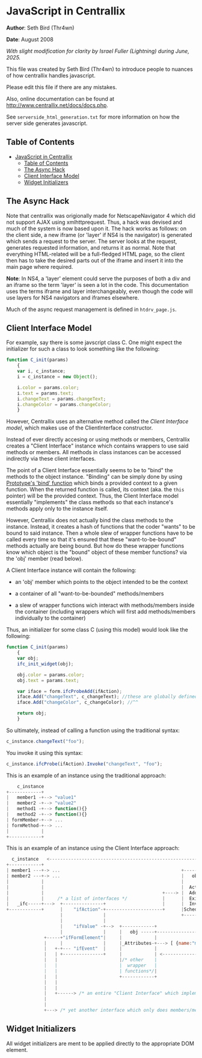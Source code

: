 # JavaScript in Centrallix

**Author**: Seth Bird (Thr4wn)

**Date**: August 2008

*With slight modification for clarity by Israel Fuller (Lightning) during June, 2025.*

This file was created by Seth Bird (Thr4wn) to introduce people to nuances of how centrallix handles javascript.

Please edit this file if there are any mistakes.

Also, online documentation can be found at http://www.centrallix.net/docs/docs.php.

See `serverside_html_generation.txt` for more information on how the server side generates javascript.

## Table of Contents
- [JavaScript in Centrallix](#javascript-in-centrallix)
  - [Table of Contents](#table-of-contents)
  - [The Async Hack](#the-async-hack)
  - [Client Interface Model](#client-interface-model)
  - [Widget Initializers](#widget-initializers)

## The Async Hack
Note that centrallix was origionally made for NetscapeNavigator 4 which did not support AJAX using xmlhttprequest. Thus, a hack was devised and much of the system is now based upon it. The hack works as follows: on the client side, a new iframe (or 'layer' if NS4 is the navigator) is generated which sends a request to the server. The server looks at the request, generates requested information, and returns it as normal. Note that everything HTML-related will be a full-fledged HTML page, so the client then has to take the desired parts out of the iframe and insert it into the main page where required.

**Note**: In NS4, a 'layer' element could serve the purposes of both a div and an iframe so the term 'layer' is seen a lot in the code. This documentation uses the terms iframe and layer interchangeably, even though the code will use layers for NS4 navigators and iframes elsewhere.

Much of the async request management is defined in `htdrv_page.js`.

## Client Interface Model
For example, say there is some javscript class C. One might expect the initializer for such a class to look something like the following:

```js
function C_init(params)
    {
    var i, c_instance;
    i = c_instance = new Object();

    i.color = params.color;
    i.text = params.text;
    i.changeText = params.changeText;
    i.changeColor = params.changeColor;
    }
```

However, Centrallix uses an alternative method called the *Client Interface model*, which makes use of the ClientInterface constructor.

Instead of ever directly accesing or using methods or members, Centrallix creates a "Client Interface" instance which contains wrappers to use said methods or members. All methods in class instances can be accessed indirectly via these client interfaces.

The point of a Client Interface essentially seems to be to "bind" the methods to the object instance. "Binding" can be simply done by using [Prototype's 'bind' function](http://prototypejs.org/doc/latest/language/Function/prototype/bind) which binds a provided context to a given function. When the returned function is called, its context (aka. the `this` pointer) will be the provided context. Thus, the Client Interface model essentially "implements" the class methods so that each instance's methods apply only to the instance itself.

However, Centrallix does not actually bind the class methods to the instance. Instead, it creates a hash of functions that the coder "wants" to be bound to said instance. Then a whole slew of wrapper functions have to be called every time so that it's ensured that these "want-to-be-bound" methods actually are being bound. But how do these wrapper functions know which object is the "bound" object of these member functions? via the 'obj' member (read below).

A Client Interface instance will contain the following:

* an 'obj' member which points to the object intended to be the
    context

* a container of all "want-to-be-bounded" methods/members

* a slew of wrapper functions wich interact with methods/members
    inside the container (including wrappers which will first add
    methods/members individually to the container)

Thus, an initializer for some class C (using this model) would look like the following:

```js
function C_init(params)
    {
    var obj;
    ifc_init_widget(obj);

    obj.color = params.color;
    obj.text = params.text;

    var iface = form.ifcProbeAdd(ifAction);
    iface.Add("changeText", c_changeText); //these are globally defined in the same file
    iface.Add("changeColor", c_changeColor); //^^

    return obj;
    }
```

So ultimately, instead of calling a function using the traditional syntax:

```js
c_instance.changeText("foo");
```

You invoke it using this syntax:

```js
c_instance.ifcProbe(ifAction).Invoke("changeText", "foo");
```

This is an example of an instance using the traditional approach:

```js
    c_instance                    
+------------+                   
|   member1 -+--> "value1"      
|   member2 -+--> "value2"      
|   method1 -+--> function(){} 
|   method2 -+--> function(){} 
| formMember-+--> ...
| formMethod-+--> ...
|            |                   
+------------+
```

This is an example of an instance using the Client Interface approach:

```js
  c_instance   <----------------------------------------------------------------<-+-<-----------------+
+------------+                                                                    |                   |
| member1 ---+-> ...                                             +------------+   |                   |
| member2 ---+-> ...                                             |   obj -----+---+                   |
|            |                                                   |            |                       |
|            |                                                   |  Actions --+-> [ method1, method2] |
|            |                                            +----> |  Add ------+--> function(){}       |
|            |     /* a list of interfaces */             |      |  Exists ---+--> function(){}       |
|   _ifc-----+--->  +---------------+                     |      |  Invoke ---+--> function(){}       |
+------------+      |    "ifAction"-+---------------------+      |SchedInvoke-+--> function(){}       |
                    |               |                            +------------+                       |
                    |               |                                                                 |
                    |    "ifValue" -+-->  +------------+                                              |
                    |               |     |   obj -----+----------------------------------------------+-----------------------------------------------------------------------------------------------------------------+
              +-----+"ifFormElement"|     |            |                                              |                                                                                                                 |
              |     |               |     |_Attributes-+---> [ {name:"member1", exists:true, obj: ----+ , instance: -+ , watchlist:[], propname: "member1", get:null , set:null} , {name:"member2", exists:true, obj: --+ , instance: -+ , watchlist:[], propname: "member2", get:null, set:null}]
              |   +-+--- "ifEvent"  |     |            |                                                             |                                                                                                                 |
              |   | +---------------+     |            | <---------------------------------------------------------<-+-<---------------------------------------------------------------------------------------------------------------+
              |   |                       |/* other    |
              |   |                       |  wrapper   |
              |   |                       | functions*/|
              |   |                       +------------+
              |   |          
              |   |          
              |   +------> /* an entire "Client Interface" which implements events (perhaps use YUI?) */
              |
              |
              +---> /* yet another interface which only does members/methods for _form elements_ */
```

## Widget Initializers

All widget initializers are ment to be applied directly to the appropriate DOM element.
